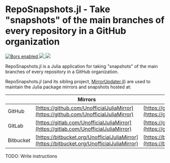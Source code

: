 # RepoSnapshots.jl - Take "snapshots" of the main branches of every repository in a GitHub organization

<p>
<a
href="https://app.bors.tech/repositories/12332">
<img
src="https://bors.tech/images/badge_small.svg"
alt="Bors enabled">
</a>
<a
href="https://travis-ci.com/UnofficialJuliaMirrorSnapshots/RepoSnapshots.jl/branches">
<img
src="https://travis-ci.com/UnofficialJuliaMirrorSnapshots/RepoSnapshots.jl.svg?branch=master">
</a>
<a
href="https://codecov.io/gh/UnofficialJuliaMirrorSnapshots/RepoSnapshots.jl">
<img
src="https://codecov.io/gh/UnofficialJuliaMirrorSnapshots/RepoSnapshots.jl/branch/master/graph/badge.svg">
</a>
</p>

<p>RepoSnapshots.jl is a Julia application for taking "snapshots" of the main branches of every repository in a GitHub organization.</p>

<p>
RepoSnapshots.jl (and its sibling project, <a href="https://github.com/UnofficialJuliaMirror/MirrorUpdater.jl">MirrorUpdater.jl</a>) are used to maintain the Julia package mirrors and snapshots hosted at:</p>

| | Mirrors | RepoSnapshots |
| ------ | ------- | --------- |
| GitHub | [https://github.com/UnofficialJuliaMirror](https://github.com/UnofficialJuliaMirror) | [https://github.com/UnofficialJuliaMirrorSnapshots](https://github.com/UnofficialJuliaMirrorSnapshots) |
| GitLab | [https://gitlab.com/UnofficialJuliaMirror](https://gitlab.com/UnofficialJuliaMirror) | [https://gitlab.com/UnofficialJuliaMirrorSnapshots](https://gitlab.com/UnofficialJuliaMirrorSnapshots) |
| Bitbucket | [https://bitbucket.org/UnofficialJuliaMirror](https://bitbucket.org/UnofficialJuliaMirror) | [https://bitbucket.org/UnofficialJuliaMirrorSnapshots](https://bitbucket.org/UnofficialJuliaMirrorSnapshots) |

TODO: Write instructions

